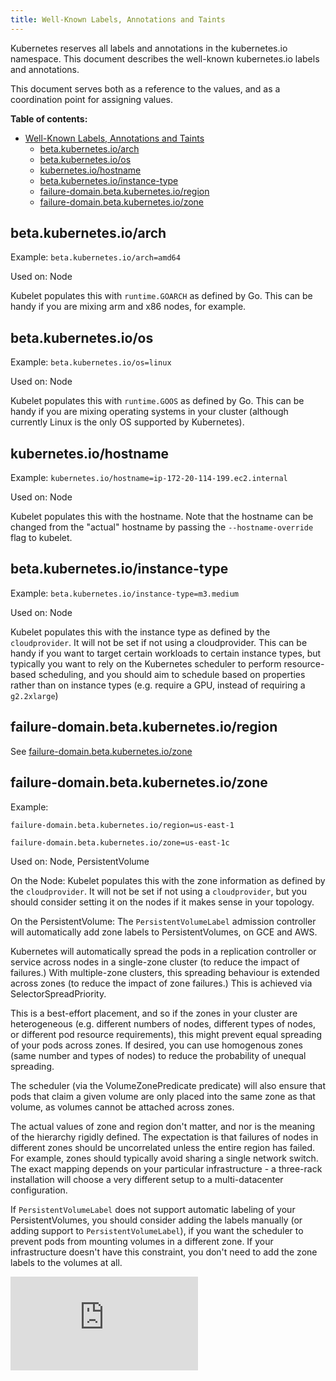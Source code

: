 ```yaml
---
title: Well-Known Labels, Annotations and Taints
---
```


Kubernetes reserves all labels and annotations in the kubernetes.io namespace.  This document describes
the well-known kubernetes.io labels and annotations.

This document serves both as a reference to the values, and as a coordination point for assigning values.

**Table of contents:**


- [Well-Known Labels, Annotations and Taints](#well-known-labels-annotations-and-taints)
  - [beta.kubernetes.io/arch](#betakubernetesioarch)
  - [beta.kubernetes.io/os](#betakubernetesioos)
  - [kubernetes.io/hostname](#kubernetesiohostname)
  - [beta.kubernetes.io/instance-type](#betakubernetesioinstance-type)
  - [failure-domain.beta.kubernetes.io/region](#failure-domainbetakubernetesioregion)
  - [failure-domain.beta.kubernetes.io/zone](#failure-domainbetakubernetesiozone)




## beta.kubernetes.io/arch

Example: `beta.kubernetes.io/arch=amd64`

Used on: Node

Kubelet populates this with `runtime.GOARCH` as defined by Go.  This can be handy if you are mixing arm and x86 nodes,
for example.

## beta.kubernetes.io/os

Example: `beta.kubernetes.io/os=linux`

Used on: Node

Kubelet populates this with `runtime.GOOS` as defined by Go.  This can be handy if you are mixing operating systems
in your cluster (although currently Linux is the only OS supported by Kubernetes).

## kubernetes.io/hostname

Example: `kubernetes.io/hostname=ip-172-20-114-199.ec2.internal`

Used on: Node

Kubelet populates this with the hostname.  Note that the hostname can be changed from the "actual" hostname
by passing the `--hostname-override` flag to kubelet.

## beta.kubernetes.io/instance-type

Example: `beta.kubernetes.io/instance-type=m3.medium`

Used on: Node

Kubelet populates this with the instance type as defined by the `cloudprovider`.  It will not be set if
not using a cloudprovider.  This can be handy if you want to target certain workloads to certain instance
types, but typically you want to rely on the Kubernetes scheduler to perform resource-based scheduling,
and you should aim to schedule based on properties rather than on instance types (e.g. require a GPU, instead
of requiring a `g2.2xlarge`)


## failure-domain.beta.kubernetes.io/region

See [failure-domain.beta.kubernetes.io/zone](#failure-domainbetakubernetesiozone)

## failure-domain.beta.kubernetes.io/zone

Example:

`failure-domain.beta.kubernetes.io/region=us-east-1`

`failure-domain.beta.kubernetes.io/zone=us-east-1c`

Used on: Node, PersistentVolume

On the Node: Kubelet populates this with the zone information as defined by the `cloudprovider`.  It will not be set if
not using a `cloudprovider`, but you should consider setting it on the nodes if it makes sense in your topology.

On the PersistentVolume: The `PersistentVolumeLabel` admission controller will automatically add zone labels to PersistentVolumes,
on GCE and AWS.

Kubernetes will automatically spread the pods in a replication controller or service across nodes in a single-zone
cluster (to reduce the impact of failures.) With multiple-zone clusters, this spreading behaviour is extended
across zones (to reduce the impact of zone failures.) This is achieved via SelectorSpreadPriority.

This is a best-effort placement, and so if the zones in your cluster are heterogeneous (e.g. different numbers of nodes,
different types of nodes, or different pod resource requirements), this might prevent equal spreading of
your pods across zones. If desired, you can use homogenous zones (same number and types of nodes) to reduce
the probability of unequal spreading.

The scheduler (via the VolumeZonePredicate predicate) will also ensure that pods that claim a given volume
are only placed into the same zone as that volume, as volumes cannot be attached across zones.


The actual values of zone and region don't matter, and nor is the meaning of the hierarchy rigidly defined.  The expectation
is that failures of nodes in different zones should be uncorrelated unless the entire region has failed.  For example,
zones should typically avoid sharing a single network switch.  The exact mapping depends on your particular
infrastructure - a three-rack installation will choose a very different setup to a multi-datacenter configuration.

If `PersistentVolumeLabel` does not support automatic labeling of your PersistentVolumes, you should consider
adding the labels manually (or adding support to `PersistentVolumeLabel`), if you want the scheduler to prevent
pods from mounting volumes in a different zone.  If your infrastructure doesn't have this constraint, you don't
need to add the zone labels to the volumes at all.






[![Analytics](https://kubernetes-site.appspot.com/UA-36037335-10/GitHub/docs/api-reference/labels-annotations-taints.md?pixel)]()

